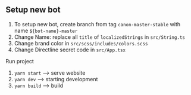 ## Setup new bot

1. To setup new bot, create branch from tag `canon-master-stable` with name `${bot-name}-master`
2. Change Name: replace all `title` of `localizedStrings` in `src/String.ts`
3. Change brand color in `src/scss/includes/colors.scss`
4. Change Directline secret code in `src/App.tsx`

Run project
1. `yarn start` --> serve website
2. `yarn dev` --> starting development
3. `yarn build` --> build
